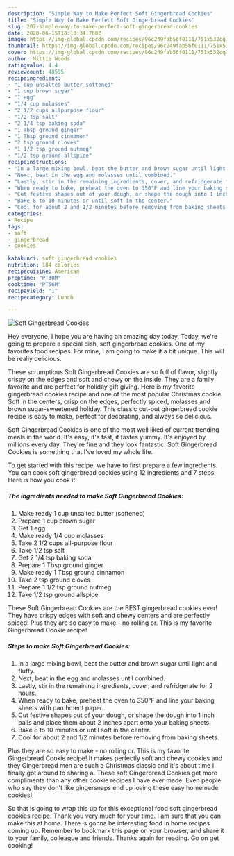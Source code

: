 ```yaml
---
description: "Simple Way to Make Perfect Soft Gingerbread Cookies"
title: "Simple Way to Make Perfect Soft Gingerbread Cookies"
slug: 207-simple-way-to-make-perfect-soft-gingerbread-cookies
date: 2020-06-15T18:10:34.780Z
image: https://img-global.cpcdn.com/recipes/96c249fab56f0111/751x532cq70/soft-gingerbread-cookies-recipe-main-photo.jpg
thumbnail: https://img-global.cpcdn.com/recipes/96c249fab56f0111/751x532cq70/soft-gingerbread-cookies-recipe-main-photo.jpg
cover: https://img-global.cpcdn.com/recipes/96c249fab56f0111/751x532cq70/soft-gingerbread-cookies-recipe-main-photo.jpg
author: Mittie Woods
ratingvalue: 4.4
reviewcount: 48595
recipeingredient:
- "1 cup unsalted butter softened"
- "1 cup brown sugar"
- "1 egg"
- "1/4 cup molasses"
- "2 1/2 cups allpurpose flour"
- "1/2 tsp salt"
- "2 1/4 tsp baking soda"
- "1 Tbsp ground ginger"
- "1 Tbsp ground cinnamon"
- "2 tsp ground cloves"
- "1 1/2 tsp ground nutmeg"
- "1/2 tsp ground allspice"
recipeinstructions:
- "In a large mixing bowl, beat the butter and brown sugar until light and fluffy."
- "Next, beat in the egg and molasses until combined."
- "Lastly, stir in the remaining ingredients, cover, and refridgerate for 2 hours."
- "When ready to bake, preheat the oven to 350°F and line your baking sheets with parchment paper."
- "Cut festive shapes out of your dough, or shape the dough into 1 inch balls and place them about 2 inches apart onto your baking sheets."
- "Bake 8 to 10 minutes or until soft in the center."
- "Cool for about 2 and 1/2 minutes before removing from baking sheets."
categories:
- Recipe
tags:
- soft
- gingerbread
- cookies

katakunci: soft gingerbread cookies 
nutrition: 184 calories
recipecuisine: American
preptime: "PT30M"
cooktime: "PT56M"
recipeyield: "1"
recipecategory: Lunch

---
```



![Soft Gingerbread Cookies](https://img-global.cpcdn.com/recipes/96c249fab56f0111/751x532cq70/soft-gingerbread-cookies-recipe-main-photo.jpg)

Hey everyone, I hope you are having an amazing day today. Today, we're going to prepare a special dish, soft gingerbread cookies. One of my favorites food recipes. For mine, I am going to make it a bit unique. This will be really delicious.

These scrumptious Soft Gingerbread Cookies are so full of flavor, slightly crispy on the edges and soft and chewy on the inside. They are a family favorite and are perfect for holiday gift giving. Here is my favorite gingerbread cookies recipe and one of the most popular Christmas cookie Soft in the centers, crisp on the edges, perfectly spiced, molasses and brown sugar-sweetened holiday. This classic cut-out gingerbread cookie recipe is easy to make, perfect for decorating, and always so delicious.

Soft Gingerbread Cookies is one of the most well liked of current trending meals in the world. It's easy, it's fast, it tastes yummy. It's enjoyed by millions every day. They're fine and they look fantastic. Soft Gingerbread Cookies is something that I've loved my whole life.


To get started with this recipe, we have to first prepare a few ingredients. You can cook soft gingerbread cookies using 12 ingredients and 7 steps. Here is how you cook it.

<!--inarticleads1-->

##### The ingredients needed to make Soft Gingerbread Cookies:

1. Make ready 1 cup unsalted butter (softened)
1. Prepare 1 cup brown sugar
1. Get 1 egg
1. Make ready 1/4 cup molasses
1. Take 2 1/2 cups all-purpose flour
1. Take 1/2 tsp salt
1. Get 2 1/4 tsp baking soda
1. Prepare 1 Tbsp ground ginger
1. Make ready 1 Tbsp ground cinnamon
1. Take 2 tsp ground cloves
1. Prepare 1 1/2 tsp ground nutmeg
1. Take 1/2 tsp ground allspice


These Soft Gingerbread Cookies are the BEST gingerbread cookies ever! They have crispy edges with soft and chewy centers and are perfectly spiced! Plus they are so easy to make - no rolling or. This is my favorite Gingerbread Cookie recipe! 

<!--inarticleads2-->

##### Steps to make Soft Gingerbread Cookies:

1. In a large mixing bowl, beat the butter and brown sugar until light and fluffy.
1. Next, beat in the egg and molasses until combined.
1. Lastly, stir in the remaining ingredients, cover, and refridgerate for 2 hours.
1. When ready to bake, preheat the oven to 350°F and line your baking sheets with parchment paper.
1. Cut festive shapes out of your dough, or shape the dough into 1 inch balls and place them about 2 inches apart onto your baking sheets.
1. Bake 8 to 10 minutes or until soft in the center.
1. Cool for about 2 and 1/2 minutes before removing from baking sheets.


Plus they are so easy to make - no rolling or. This is my favorite Gingerbread Cookie recipe! It makes perfectly soft and chewy cookies and they Gingerbread men are such a Christmas classic and it&#39;s about time I finally got around to sharing a. These soft Gingerbread Cookies get more compliments than any other cookie recipes I have ever made. Even people who say they don&#39;t like gingersnaps end up loving these easy homemade cookies! 

So that is going to wrap this up for this exceptional food soft gingerbread cookies recipe. Thank you very much for your time. I am sure that you can make this at home. There is gonna be interesting food in home recipes coming up. Remember to bookmark this page on your browser, and share it to your family, colleague and friends. Thanks again for reading. Go on get cooking!
